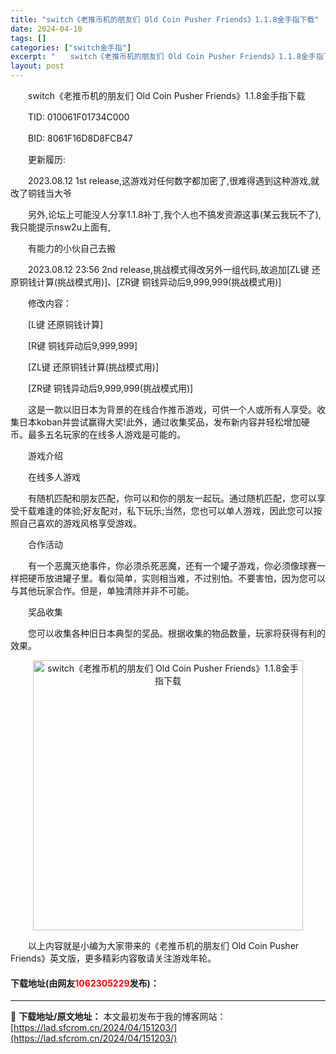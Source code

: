 ```yaml
---
title: "switch《老推币机的朋友们 Old Coin Pusher Friends》1.1.8金手指下载"
date: 2024-04-10
tags: []
categories: ["switch金手指"]
excerpt: "　　switch《老推币机的朋友们 Old Coin Pusher Friends》1.1.8金手指下载 　　TID: 010061F01734C000 　　BID: 8061F16D8D8FCB47 　　更新履历: 　　2023.08.12 1st release,这游戏对任何数字都加密了,很难得&hellip;"
layout: post
---
```


 <p>　　switch《老推币机的朋友们 Old Coin Pusher Friends》1.1.8金手指下载</p> <p>　　TID: 010061F01734C000</p> <p>　　BID: 8061F16D8D8FCB47</p> <p>　　更新履历:</p> <p>　　2023.08.12 1st release,这游戏对任何数字都加密了,很难得遇到这种游戏,就改了铜钱当大爷</p> <p>　　另外,论坛上可能没人分享1.1.8补丁,我个人也不搞发资源这事(某云我玩不了),我只能提示nsw2u上面有,</p> <p>　　有能力的小伙自己去搬</p> <p>　　2023.08.12 23:56 2nd release,挑战模式得改另外一组代码,故追加[ZL键 还原铜钱计算(挑战模式用)]、[ZR键 铜钱异动后9,999,999(挑战模式用)]</p> <p>　　修改内容：</p> <p>　　[L键 还原铜钱计算]</p> <p>　　[R键 铜钱异动后9,999,999]</p> <p>　　[ZL键 还原铜钱计算(挑战模式用)]</p> <p>　　[ZR键 铜钱异动后9,999,999(挑战模式用)]</p> <p>　　这是一款以旧日本为背景的在线合作推币游戏，可供一个人或所有人享受。收集日本koban并尝试赢得大奖!此外，通过收集奖品，发布新内容并轻松增加硬币。最多五名玩家的在线多人游戏是可能的。</p> <p>　　游戏介绍</p> <p>　　在线多人游戏</p> <p>　　有随机匹配和朋友匹配，你可以和你的朋友一起玩。通过随机匹配，您可以享受千载难逢的体验;好友配对，私下玩乐;当然，您也可以单人游戏，因此您可以按照自己喜欢的游戏风格享受游戏。</p> <p>　　合作活动</p> <p>　　有一个恶魔灭绝事件，你必须杀死恶魔，还有一个罐子游戏，你必须像球赛一样把硬币放进罐子里。看似简单，实则相当难，不过别怕。不要害怕，因为您可以与其他玩家合作。但是，单独清除并非不可能。</p> <p>　　奖品收集</p> <p>　　您可以收集各种旧日本典型的奖品。根据收集的物品数量，玩家将获得有利的效果。</p> <p align="center"><img align="" border="0" src="https://lad.sfcrom.cn/wp-content/uploads/2024/04/20240410_6615e8a54ba76.webp" width="432" alt="switch《老推币机的朋友们 Old Coin Pusher Friends》1.1.8金手指下载" /></p> <p>　　以上内容就是小编为大家带来的《老推币机的朋友们 Old Coin Pusher Friends》英文版，更多精彩内容敬请关注游戏年轮。</p> <p><h4>下载地址(由网友<font color="red">1062305229</font>发布)：</h4></p> 

---
📖 **下载地址/原文地址：** 本文最初发布于我的博客网站：[https://lad.sfcrom.cn/2024/04/151203/](https://lad.sfcrom.cn/2024/04/151203/)
